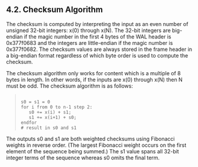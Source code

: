 ## 4\.2\. Checksum Algorithm


The checksum is computed by interpreting the input as
an even number of unsigned 32\-bit integers: x(0\) through x(N).
The 32\-bit integers are big\-endian if the
magic number in the first 4 bytes of the WAL header is 0x377f0683 and
the integers are little\-endian if the magic number is 0x377f0682\.
The checksum values are always stored in the frame header in a
big\-endian format regardless of which byte order is used to compute
the checksum.


The checksum algorithm only works for content which is a multiple of
8 bytes in length. In other words, if the inputs are x(0\) through x(N)
then N must be odd.
The checksum algorithm is as follows:




> ```
>  
> s0 = s1 = 0
> for i from 0 to n-1 step 2:
>    s0 += x(i) + s1;
>    s1 += x(i+1) + s0;
> endfor
> # result in s0 and s1
> 
> ```


The outputs s0 and s1 are both weighted checksums using Fibonacci weights
in reverse order. (The largest Fibonacci weight occurs on the first element
of the sequence being summed.) The s1 value spans all 32\-bit integer
terms of the sequence whereas s0 omits the final term.


